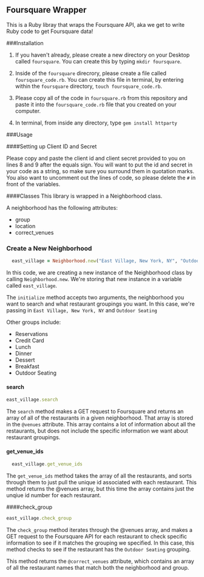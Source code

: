 ## Foursquare Wrapper

This is a Ruby libray that wraps the Foursquare API, aka we get to write Ruby code to get Foursquare data!

###Installation
1. If you haven't already, please create a new directory on your Desktop called `foursquare`. You can create this by typing `mkdir foursquare`. 

2. Inside of the `foursquare` direcrory, please create a file called `foursquare_code.rb`. You can create this file in terminal, by entering within the `foursquare` directory, `touch foursquare_code.rb`.

3. Please copy all of the code in `foursquare.rb` from this repository and paste it into the `foursquare_code.rb` file that you created on your computer.

4. In terminal, from inside any directory, type `gem install httparty`


###Usage

####Setting up Client ID and Secret

Please copy and paste the client id and client secret provided to you on lines 8 and 9 after the equals sign. You will want to put the id and secret in your code as a string, so make sure you surround them in quotation marks. You also want to uncomment out the lines of code, so please delete the `#` in front of the variables.

####Classes
This library is wrapped in a Neighborhood class.

A neighborhood has the following attributes:
* group
* location
* correct_venues

### Create a New Neighborhood

```ruby
  east_village = Neighborhood.new("East Village, New York, NY", "Outdoor Seating")
```

In this code, we are creating a new instance of the Neighborhood class by calling `Neighborhood.new`. We're storing that new instance in a variable called `east_village`. 

The `initialize` method accepts two arguments, the neighborhood you want to search and what restaurant groupings  you want. In this case, we're passing in `East Village, New York, NY` and `Outdoor Seating`

Other groups include:
* Reservations
* Credit Card
* Lunch
* Dinner
* Dessert
* Breakfast
* Outdoor Seating

#### search

```ruby
east_village.search
```

The `search` method makes a GET request to Foursquare and returns an array of all of the restaurants in a given neighborhood. That array is stored in the `@venues` attribute. This array contains a lot of information about all the restaurants, but does not include the specific information we want about restaurant groupings. 

#### get_venue_ids

```ruby
  east_village.get_venue_ids
```

The `get_venue_ids` method takes the array of all the restaurants, and sorts through them to just pull the unique id associated with each restaurant. This method returns the @venues array, but this time the array contains just the unqiue id number for each restaurant.

####check_group

```ruby
east_village.check_group
```

The `check_group` method iterates through the @venues array, and makes a GET request to the Foursquare API for each restaurant to check specific information to see if it matches the grouping we specified. In this case, this method checks to see if the restaurant has the `Outdoor Seating` grouping. 

This method returns the `@correct_venues` attribute, which contains an array of all the restaurant names that match both the neighborhood and group. 






